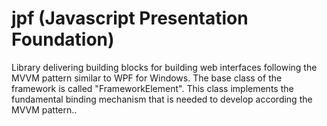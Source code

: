 # jpf (Javascript Presentation Foundation)
Library delivering building blocks for building web interfaces following the MVVM pattern similar to WPF for Windows. The base class of the framework is called "FrameworkElement".
This class implements the fundamental binding mechanism that is needed to develop according the MVVM pattern..